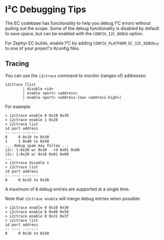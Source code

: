 # I²C Debugging Tips

The EC codebase has functionality to help you debug I²C errors without pulling
out the scope. Some of the debug functionality is disabled by default to save
space, but can be enabled with the `CONFIG_I2C_DEBUG` option.

For Zephyr EC builds, enable I²C  by adding `CONFIG_PLATFORM_EC_I2C_DEBUG=y` to
one of your project's Kconfig files.

## Tracing

You can use the `i2ctrace` command to monitor (ranges of) addresses:

```
i2ctrace [list
        | disable <id>
        | enable <port> <address>
        | enable <port> <address-low> <address-high>]
```

For example:

```
> i2ctrace enable 0 0x10 0x30
> i2ctrace enable 1 0x20
> i2ctrace list
id port address
-- ---- -------
0     0 0x10 to 0x30
1     1 0x40 to 0x50
... debug spam may follow ...
i2c: 1:0x20 wr 0x10   rd 0x01 0x00
i2c: 1:0x20 wr 0x10 0x01 0x00
...
> i2ctrace disable 1
> i2ctrace list
id port address
-- ---- -------
0     0 0x10 to 0x30
```

A maximum of 8 debug entries are supported at a single time.

Note that `i2ctrace enable` will merge debug entries when possible:

```
> i2ctrace enable 0 0x10 0x30
> i2ctrace enable 0 0x40 0x50
> i2ctrace enable 0 0x31 0x3f
> i2ctrace list
id port address
-- ---- -------
0     0 0x10 to 0x50
```
